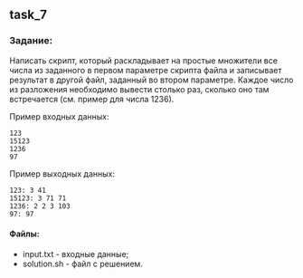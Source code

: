 ## task_7

### Задание:

Написать скрипт, который раскладывает на простые множители все числа из 
заданного в первом параметре скрипта файла и записывает результат в другой файл, 
заданный во втором параметре. Каждое число из разложения необходимо вывести 
столько раз, сколько оно там встречается (см. пример для числа 1236).

Пример входных данных:

    123
    15123
    1236
    97

Пример выходных данных:

    123: 3 41
    15123: 3 71 71
    1236: 2 2 3 103
    97: 97

#### Файлы:
+ input.txt - входные данные;
+ solution.sh - файл с решением.
